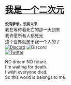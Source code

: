 # [ 我是一个二次元](https://zh.m.wikipedia.org/zh-hans/ACG)
__`没有梦想，没有未来`__<br>
我在等待着死亡的那一天到来<br>
我许愿所有人都死光<br>
这个世界就属于我一个人的了<br>
[![Discord](https://img.shields.io/badge/Discord-失败者REMAKE联盟-%235865F2?style=flat-square&logo=discord)](https://discord.gg/Sa2K5AuFg8) ![Discord](https://img.shields.io/discord/1008361485984071781?label=%20&style=plastic) <br>
[![Twitter](https://img.shields.io/twitter/follow/DrShenYi?style=social)](https://twitter.com/intent/follow?screen_name=DrShenYi)

NO dream  NO future.<br>
I'm waiting for death.<br>
I wish everyone died.<br>
So this world is belongs to me.


